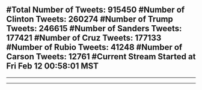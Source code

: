 #Total Number of Tweets: 915450 
#Number of Clinton Tweets: 260274
#Number of Trump Tweets: 246615
#Number of Sanders Tweets: 177421
#Number of Cruz Tweets: 177133
#Number of Rubio Tweets: 41248
#Number of Carson Tweets: 12761
#Current Stream Started at Fri Feb 12 00:58:01 MST
---
---
---
